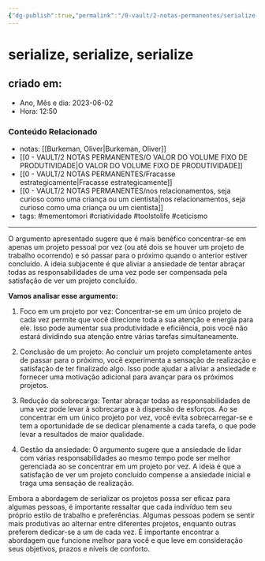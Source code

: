 ```yaml
---
{"dg-publish":true,"permalink":"/0-vault/2-notas-permanentes/serialize-serialize-serialize/","tags":["permanente","mementomori","criatividade","toolstolife","ceticismo"],"dgHomeLink":true,"dgShowLocalGraph":true,"dgShowFileTree":true,"dgEnableSearch":true}
---
```


# serialize, serialize, serialize

## criado em: 
-  Ano, Mês e dia: 2023-06-02
- Hora: 12:50

### Conteúdo Relacionado
- notas: [[Burkeman, Oliver\|Burkeman, Oliver]]
- [[0 - VAULT/2 NOTAS PERMANENTES/O VALOR DO VOLUME FIXO DE PRODUTIVIDADE\|O VALOR DO VOLUME FIXO DE PRODUTIVIDADE]]
- [[0 - VAULT/2 NOTAS PERMANENTES/Fracasse estrategicamente\|Fracasse estrategicamente]]
- [[0 - VAULT/2 NOTAS PERMANENTES/nos relacionamentos, seja curioso como uma criança ou um cientista\|nos relacionamentos, seja curioso como uma criança ou um cientista]]
- tags: #mementomori #criatividade #toolstolife #ceticismo 
---

O argumento apresentado sugere que é mais benéfico concentrar-se em apenas um projeto pessoal por vez (ou até dois se houver um projeto de trabalho ocorrendo) e só passar para o próximo quando o anterior estiver concluído. A ideia subjacente é que aliviar a ansiedade de tentar abraçar todas as responsabilidades de uma vez pode ser compensada pela satisfação de ver um projeto concluído.

**Vamos analisar esse argumento:**

1. Foco em um projeto por vez:
Concentrar-se em um único projeto de cada vez permite que você direcione toda a sua atenção e energia para ele. Isso pode aumentar sua produtividade e eficiência, pois você não estará dividindo sua atenção entre várias tarefas simultaneamente.

2. Conclusão de um projeto:
Ao concluir um projeto completamente antes de passar para o próximo, você experimenta a sensação de realização e satisfação de ter finalizado algo. Isso pode ajudar a aliviar a ansiedade e fornecer uma motivação adicional para avançar para os próximos projetos.

3. Redução da sobrecarga:
Tentar abraçar todas as responsabilidades de uma vez pode levar à sobrecarga e à dispersão de esforços. Ao se concentrar em um único projeto por vez, você evita sobrecarregar-se e tem a oportunidade de se dedicar plenamente a cada tarefa, o que pode levar a resultados de maior qualidade.

4. Gestão da ansiedade:
O argumento sugere que a ansiedade de lidar com várias responsabilidades ao mesmo tempo pode ser melhor gerenciada ao se concentrar em um projeto por vez. A ideia é que a satisfação de ver um projeto concluído compense a ansiedade inicial e traga uma sensação de realização.

Embora a abordagem de serializar os projetos possa ser eficaz para algumas pessoas, é importante ressaltar que cada indivíduo tem seu próprio estilo de trabalho e preferências. Algumas pessoas podem se sentir mais produtivas ao alternar entre diferentes projetos, enquanto outras preferem dedicar-se a um de cada vez. É importante encontrar a abordagem que funcione melhor para você e que leve em consideração seus objetivos, prazos e níveis de conforto.